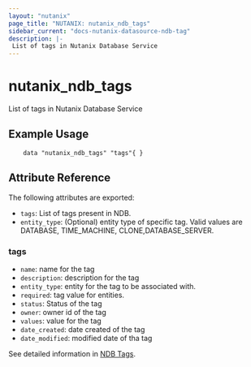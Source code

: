 ```yaml
---
layout: "nutanix"
page_title: "NUTANIX: nutanix_ndb_tags"
sidebar_current: "docs-nutanix-datasource-ndb-tag"
description: |-
 List of tags in Nutanix Database Service
---
```


# nutanix_ndb_tags

List of tags in Nutanix Database Service

## Example Usage

```hcl
    data "nutanix_ndb_tags" "tags"{ }
```

## Attribute Reference

The following attributes are exported:

* `tags`: List of tags present in NDB.
* `entity_type`: (Optional) entity type of specific tag. Valid values are DATABASE, TIME_MACHINE, CLONE,DATABASE_SERVER. 

### tags
* `name`:  name for the tag
* `description`: description for the tag
* `entity_type`:  entity for the tag to be associated with.
* `required`: tag value for entities.
* `status`: Status of the tag
* `owner`: owner id of the tag
* `values`: value for the tag
* `date_created`: date created of the tag
* `date_modified`: modified date of tha tag


See detailed information in [NDB Tags](https://www.nutanix.dev/api_references/ndb/#/0a7bf3bdeed86-get-list-of-all-tags).